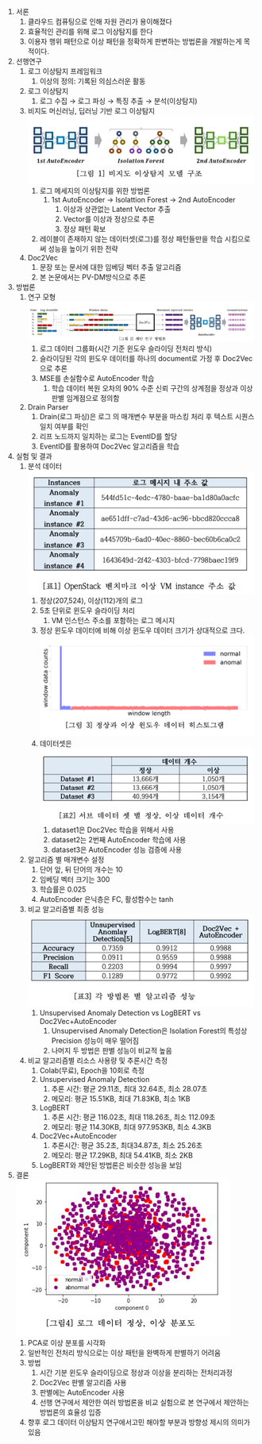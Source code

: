1. 서론
    1. 클라우드 컴퓨팅으로 인해 자원 관리가 용이해졌다
    2. 효율적인 관리를 위해 로그 이상탐지를 한다
    3. 이용자 행위 패턴으로 이상 패턴을 정확하게 판변하는 방법론을 개발하는게 목적이다.
2. 선행연구
    1. 로그 이상탐지 프레임워크
        1. 이상의 정의: 기록된 의심스러운 활동
    2. 로그 이상탐지
        1. 로그 수집 → 로그 파싱 → 특징 추출 → 분석(이상탐지)
    3. 비지도 머신러닝, 딥러닝 기반 로그 이상탐지  
    ![alt text](<Doc2Vec기반 OpenStack 로그 비지도 이상탐지 방법론/image-20240329-051342.png>)
        1. 로그 메세지의 이상탐지를 위한 방법론
            1. 1st AutoEncoder → Isolattion Forest → 2nd AutoEncoder
                1. 이상과 상관없는 Latent Vector 추출
                2. Vector를 이상과 정상으로 추론
                3. 정상 패턴 확보
        2. 레이블이 존재하지 않는 데이터셋(로그)를 정상 패턴들만을 학습 시킴으로써 성능을 높이기 위한 전략
    4. Doc2Vec
        1. 문장 또는 문서에 대한 임베딩 벡터 추출 알고리즘
        2. 본 논문에서는 PV-DM방식으로 추론
3. 방법론
    1. 연구 모형  
    ![!\[alt text\](image.png)](<Doc2Vec기반 OpenStack 로그 비지도 이상탐지 방법론/image-20240329-051445.png>)
        1. 로그 데이터 그룹화(시간 기준 윈도우 슬라이딩 전처리 방식)
        2. 슬라이딩된 각의 윈도우 데이터를 하나의 document로 가정 후 Doc2Vec으로 추론
        3. MSE를 손실함수로 AutoEncoder 학습
            1. 학습 데이터 복원 오차의 90% 수준 신뢰 구간의 상계점을 정상과 이상 판별 임계점으로 정의함
    2. Drain Parser
        1. Drain(로그 파싱)은 로그 의 매개변수 부분을 마스킹 처리 후 텍스트 시퀀스 일치 여부를 확인
        2. 리프 노드까지 일치하는 로그는 EventID를 할당
        3. EventID를 활용하여 Doc2Vec 알고리즘을 학습
4. 실험 및 결과
    1. 분석 데이터  
    ![!\[alt text\](<Doc2Vec기반 OpenStack 로그 비지도 이상탐지 방법론/image-20240329-051342.png>)](<Doc2Vec기반 OpenStack 로그 비지도 이상탐지 방법론/image-20240329-052646.png>)
        1. 정상(207,524), 이상(112)개의 로그
        2. 5초 단위로 윈도우 슬라이딩 처리
            1. VM 인스턴스 주소를 포함하는 로그 메시지
        3. 정상 윈도우 데이터에 비해 이상 윈도우 데이터 크기가 상대적으로 크다.  
        ![alt text](<Doc2Vec기반 OpenStack 로그 비지도 이상탐지 방법론/image-20240329-052935.png>)
        4. 데이터셋은  
        ![!\[alt text\](image-1.png)](<Doc2Vec기반 OpenStack 로그 비지도 이상탐지 방법론/image-20240329-053135.png>)
            1. dataset1은 Doc2Vec 학습을 위해서 사용
            2. dataset2는 2번째 AutoEncoder 학습에 사용
            3. dataset3은 AutoEncoder 성능 검증에 사용
    2. 알고리즘 별 매개변수 설정
        1. 단어 앞, 뒤 단어의 개수는 10
        2. 임베딩 벡터 크기는 300
        3. 학습률은 0.025
        4. AutoEncoder 은닉층은 FC, 활성함수는 tanh
    3. 비교 알고리즘별 최종 성능  
    ![!\[alt text\](<Doc2Vec기반 OpenStack 로그 비지도 이상탐지 방법론/image-20240329-051342.png>)](<Doc2Vec기반 OpenStack 로그 비지도 이상탐지 방법론/image-20240329-053438.png>)
        1. Unsupervised Anomaly Detection vs LogBERT vs Doc2Vec+AutoEncoder
            1. Unsupervised Anomaly Detection은 Isolation Forest의 특성상 Precision 성능이 매우 떨어짐
            2. 나머지 두 방법은 판별 성능이 비교적 높음
    4. 비교 알고리즘별 리소스 사용량 및 추론시간 측정
        1. Colab(무료), Epoch을 10회로 측정
        2. Unsupervised Anomaly Detection
            1. 추론 시간: 평균 29.11초, 최대 32.64초, 최소 28.07초
            2. 메모리: 평균 15.51KB, 최대 71.83KB, 최소 1KB
        3. LogBERT
            1. 추론 시간: 평균 116.02초, 최대 118.26초, 최소 112.09초
            2. 메모리: 평균 114.30KB, 최대 977.953KB, 최소 4.3KB
        4. Doc2Vec+AutoEncoder
            1. 추론시간: 평균 35.2초, 최대34.87초, 최소 25.26초
            2. 메모리: 평균 17.29KB, 최대 54.41KB, 최소 2KB
        5. LogBERT와 제안된 방법론은 비슷한 성능을 보임
5. 결론  
![!\[alt text\](<Doc2Vec기반 OpenStack 로그 비지도 이상탐지 방법론/image-20240329-051342.png>)](<Doc2Vec기반 OpenStack 로그 비지도 이상탐지 방법론/image-20240329-050821.png>)
    1. PCA로 이상 분포를 시각화
    2. 일반적인 전처리 방식으로는 이상 패턴을 완벽하게 판별하기 어려움
    3. 방법
        1. 시간 기분 윈도우 슬라이딩으로 정상과 이상을 분리하는 전처리과정
        2. Doc2Vec 판별 알고리즘 사용
        3. 판별에는 AutoEncoder 사용
        4. 선행 연구에서 제안한 여러 방법론을 비교 실험으로 본 연구에서 제안하는 방법론의 효율성 입증
    4. 향후 로그 데이터 이상탐지 연구에서고민 해야할 부분과 방향성 제시의 의미가 있음
